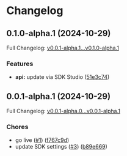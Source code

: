 # Changelog

## 0.1.0-alpha.1 (2024-10-29)

Full Changelog: [v0.0.1-alpha.1...v0.1.0-alpha.1](https://github.com/maestro-org/maestro-arch-rpc-node-sdk/compare/v0.0.1-alpha.1...v0.1.0-alpha.1)

### Features

* **api:** update via SDK Studio ([51e3c74](https://github.com/maestro-org/maestro-arch-rpc-node-sdk/commit/51e3c74a15ad282da5e6bce2aa889238ebdfff39))

## 0.0.1-alpha.1 (2024-10-29)

Full Changelog: [v0.0.1-alpha.0...v0.0.1-alpha.1](https://github.com/maestro-org/maestro-arch-rpc-node-sdk/compare/v0.0.1-alpha.0...v0.0.1-alpha.1)

### Chores

* go live ([#1](https://github.com/maestro-org/maestro-arch-rpc-node-sdk/issues/1)) ([f767c9d](https://github.com/maestro-org/maestro-arch-rpc-node-sdk/commit/f767c9d873d9651118d61b550915e702a9971509))
* update SDK settings ([#3](https://github.com/maestro-org/maestro-arch-rpc-node-sdk/issues/3)) ([b89e669](https://github.com/maestro-org/maestro-arch-rpc-node-sdk/commit/b89e669a2141d1455c72216e4c99bbcbb4d865e8))
